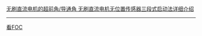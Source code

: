 
[无刷直流电机的超前角/导通角 ](http://bbs.eeworld.com.cn/thread-1082128-1-1.html)
[无刷直流电机无位置传感器三段式启动法详细介绍](https://blog.csdn.net/qq_30095921/article/details/126159524)

___

[看FOC](F:\Work\BLDC\有用书籍\联控智能无刷电机开发板教程V1.0.pdf)
